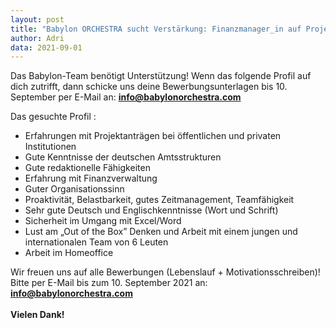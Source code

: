 ```yaml
---
layout: post
title: "Babylon ORCHESTRA sucht Verstärkung: Finanzmanager_in auf Projektbasis (ca. 10h/Woche) ab Oktober 2021"
author: Adri
data: 2021-09-01
---
```

Das Babylon-Team benötigt Unterstützung! Wenn das folgende Profil auf dich zutrifft, dann schicke uns deine Bewerbungsunterlagen bis 10. September per E-Mail an: <b>info@babylonorchestra.com</b> <br /> 

Das gesuchte Profil :<br /> 
<ul>
<li> Erfahrungen mit Projektanträgen bei öffentlichen und privaten Institutionen </li>
<li> Gute Kenntnisse der deutschen Amtsstrukturen </li>
<li> Gute redaktionelle Fähigkeiten </li>
<li> Erfahrung mit Finanzverwaltung </li>
<li> Guter Organisationssinn </li> 
<li> Proaktivität, Belastbarkeit, gutes Zeitmanagement, Teamfähigkeit </li>
<li> Sehr gute Deutsch und Englischkenntnisse (Wort und Schrift) </li> 
<li> Sicherheit im Umgang mit Excel/Word </li> 
<li> Lust am „Out of the Box” Denken und Arbeit mit einem jungen und internationalen Team von 6 Leuten </li>
<li> Arbeit im Homeoffice </li>
</ul>
Wir freuen uns auf alle Bewerbungen (Lebenslauf + Motivationsschreiben)! <br /> 
Bitte per E-Mail bis zum 10. September 2021 an: <b><a href = "mailto: info@babylonorchestra.com">info@babylonorchestra.com</a> <br /> 
 <br /> 
Vielen Dank!

